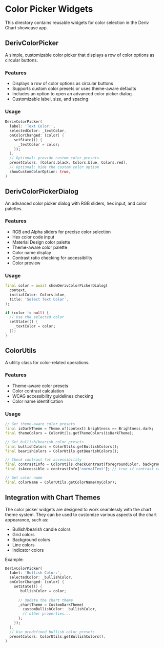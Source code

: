 # Color Picker Widgets

This directory contains reusable widgets for color selection in the Deriv Chart showcase app.

## DerivColorPicker

A simple, customizable color picker that displays a row of color options as circular buttons.

### Features

- Displays a row of color options as circular buttons
- Supports custom color presets or uses theme-aware defaults
- Includes an option to open an advanced color picker dialog
- Customizable label, size, and spacing

### Usage

```dart
DerivColorPicker(
  label: 'Text Color:',
  selectedColor: _textColor,
  onColorChanged: (color) {
    setState(() {
      _textColor = color;
    });
  },
  // Optional: provide custom color presets
  presetColors: [Colors.black, Colors.blue, Colors.red],
  // Optional: hide the custom color option
  showCustomColorOption: true,
)
```

## DerivColorPickerDialog

An advanced color picker dialog with RGB sliders, hex input, and color palettes.

### Features

- RGB and Alpha sliders for precise color selection
- Hex color code input
- Material Design color palette
- Theme-aware color palette
- Color name display
- Contrast ratio checking for accessibility
- Color preview

### Usage

```dart
final color = await showDerivColorPickerDialog(
  context,
  initialColor: Colors.blue,
  title: 'Select Text Color',
);

if (color != null) {
  // Use the selected color
  setState(() {
    _textColor = color;
  });
}
```

## ColorUtils

A utility class for color-related operations.

### Features

- Theme-aware color presets
- Color contrast calculation
- WCAG accessibility guidelines checking
- Color name identification

### Usage

```dart
// Get theme-aware color presets
final isDarkTheme = Theme.of(context).brightness == Brightness.dark;
final themeColors = ColorUtils.getThemeColors(isDarkTheme);

// Get bullish/bearish color presets
final bullishColors = ColorUtils.getBullishColors();
final bearishColors = ColorUtils.getBearishColors();

// Check contrast for accessibility
final contrastInfo = ColorUtils.checkContrast(foregroundColor, backgroundColor);
final isAccessible = contrastInfo['normalText']; // true if contrast ratio >= 4.5:1

// Get color name
final colorName = ColorUtils.getColorName(myColor);
```

## Integration with Chart Themes

The color picker widgets are designed to work seamlessly with the chart theme system. They can be used to customize various aspects of the chart appearance, such as:

- Bullish/bearish candle colors
- Grid colors
- Background colors
- Line colors
- Indicator colors

Example:

```dart
DerivColorPicker(
  label: 'Bullish Color:',
  selectedColor: _bullishColor,
  onColorChanged: (color) {
    setState(() {
      _bullishColor = color;
      
      // Update the chart theme
      _chartTheme = CustomDarkTheme(
        customBullishColor: _bullishColor,
        // other properties...
      );
    });
  },
  // Use predefined bullish color presets
  presetColors: ColorUtils.getBullishColors(),
)
